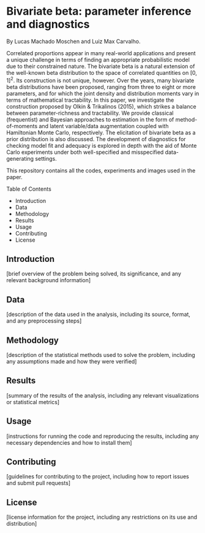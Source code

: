 # Bivariate beta: parameter inference and diagnostics

By Lucas Machado Moschen and Luiz Max Carvalho. 

Correlated proportions appear in many real-world applications and present a unique challenge in terms of finding an appropriate probabilistic model due to their constrained nature. 
The bivariate beta is a natural extension of the well-known beta distribution to the space of correlated quantities on $[0,1]^2$. 
Its construction is not unique, however. 
Over the years, many bivariate beta distributions have been proposed, ranging from three to eight or more parameters, and for which the joint density and distribution moments vary in terms of mathematical tractability. 
In this paper, we investigate the construction proposed by Olkin & Trikalinos (2015), which strikes a balance between parameter-richness and tractability.
We provide classical (frequentist) and Bayesian approaches to estimation in the form of method-of-moments and latent variable/data augmentation coupled with Hamiltonian Monte Carlo, respectively. 
The elicitation of bivariate beta as a prior distribution is also discussed. 
The development of diagnostics for checking model fit and adequacy is explored in depth with the aid of Monte Carlo experiments under both well-specified and misspecified data-generating settings.

This repository contains all the codes, experiments and images used in the paper.

Table of Contents

- Introduction
- Data
- Methodology
- Results
- Usage
- Contributing
- License

## Introduction
[brief overview of the problem being solved, its significance, and any relevant background information]

## Data
[description of the data used in the analysis, including its source, format, and any preprocessing steps]

## Methodology
[description of the statistical methods used to solve the problem, including any assumptions made and how they were verified]

## Results
[summary of the results of the analysis, including any relevant visualizations or statistical metrics]

## Usage
[instructions for running the code and reproducing the results, including any necessary dependencies and how to install them]

## Contributing
[guidelines for contributing to the project, including how to report issues and submit pull requests]

## License
[license information for the project, including any restrictions on its use and distribution]